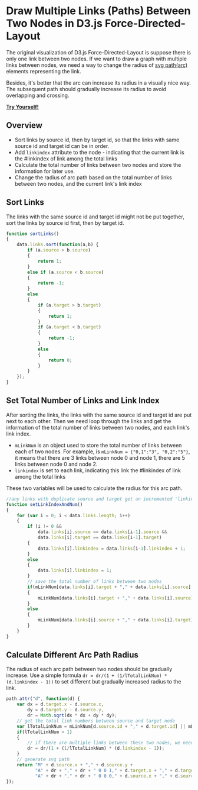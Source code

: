 Draw Multiple Links (Paths) Between Two Nodes in D3.js Force-Directed-Layout
============================================================================

The original visualization of D3.js Force-Directed-Layout is suppose there is only one link between two nodes. 
If we want to draw a graph with multiple links between nodes, we need a way to change the radius of [svg path(arc)](http://www.w3.org/TR/SVG/paths.html#PathDataEllipticalArcCommands) elements representing the link.

Besides, it's better that the arc can increase its radius in a visually nice way. The subsequent path should gradually increase its radius to avoid overlapping and crossing.

**[Try Yourself!](http://jsfiddle.net/zhanghuancs/a2QpA/)**

Overview
--------
- Sort links by source id, then by target id, so that the links with same source id and target id can be in order.
- Add `linkindex` attribute to the node - indicating that the current link is the #linkindex of link among the total links
- Calculate the total number of links between two nodes and store the information for later use.
- Change the radius of arc path based on the total number of links between two nodes, and the current link's link index

Sort Links
-----------------------
The links with the same source id and target id might not be put together, sort the links by source id first, then by target id.

```javascript
function sortLinks()
{								
	data.links.sort(function(a,b) {
		if (a.source > b.source) 
		{
			return 1;
		}
		else if (a.source < b.source) 
		{
			return -1;
		}
		else 
		{
			if (a.target > b.target) 
			{
				return 1;
			}
			if (a.target < b.target) 
			{
				return -1;
			}
			else 
			{
				return 0;
			}
		}
	});
}	
```

Set Total Number of Links and Link Index
-----------------------------------------------------------------------------------------------------------
After sorting the links, the links with the same source id and target id are put next to each other. 
Then we need loop through the links and get the information of the total number of links between two nodes, and each link's link index.

- `mLinkNum` is an object used to store the total number of links between each of two nodes. 
   For example, is `mLinkNum = {"0,1":"3", "0,2":"5"}`, it means that there are 3 links between node 0 and node 1, there are 5 links between node 0 and node 2.
- `linkindex` is set to each link, indicating this link the #linkindex of link among the total links

These two variables will be used to calculate the radius for this arc path.

```javascript
//any links with duplicate source and target get an incremented 'linkindex'
function setLinkIndexAndNum()
{								
	for (var i = 0; i < data.links.length; i++) 
	{
		if (i != 0 &&
			data.links[i].source == data.links[i-1].source &&
			data.links[i].target == data.links[i-1].target) 
		{
			data.links[i].linkindex = data.links[i-1].linkindex + 1;
		}
		else 
		{
			data.links[i].linkindex = 1;
		}
		// save the total number of links between two nodes
		if(mLinkNum[data.links[i].target + "," + data.links[i].source] !== undefined)
		{
			mLinkNum[data.links[i].target + "," + data.links[i].source] = data.links[i].linkindex;
		}
		else
		{
			mLinkNum[data.links[i].source + "," + data.links[i].target] = data.links[i].linkindex;
		}
	}
}	
```

Calculate Different Arc Path Radius 
------------
The radius of each arc path between two nodes should be gradually increase. 
Use a simple formula `dr = dr/(1 + (1/lTotalLinkNum) * (d.linkindex - 1))` to set different but gradually increased radius to the link.

```javascript
path.attr("d", function(d) {
	var dx = d.target.x - d.source.x,
		dy = d.target.y - d.source.y,
		dr = Math.sqrt(dx * dx + dy * dy);
	// get the total link numbers between source and target node
	var lTotalLinkNum = mLinkNum[d.source.id + "," + d.target.id] || mLinkNum[d.target.id + "," + d.source.id];
	if(lTotalLinkNum > 1)
	{
		// if there are multiple links between these two nodes, we need generate different dr for each path
		dr = dr/(1 + (1/lTotalLinkNum) * (d.linkindex - 1));
	}	    
	// generate svg path
	return "M" + d.source.x + "," + d.source.y + 
		   "A" + dr + "," + dr + " 0 0 1," + d.target.x + "," + d.target.y + 
		   "A" + dr + "," + dr + " 0 0 0," + d.source.x + "," + d.source.y;	
});
```
